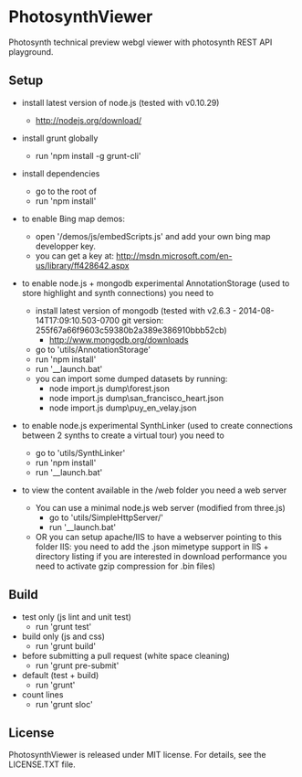 # PhotosynthViewer
Photosynth technical preview webgl viewer with photosynth REST API playground.

## Setup
- install latest version of node.js (tested with v0.10.29)
	- http://nodejs.org/download/
- install grunt globally
	- run 'npm install -g grunt-cli'
- install dependencies
	- go to the root of 
	- run 'npm install'
- to enable Bing map demos:
	- open '/demos/js/embedScripts.js' and add your own bing map developper key.
	- you can get a key at: http://msdn.microsoft.com/en-us/library/ff428642.aspx
- to enable node.js + mongodb experimental AnnotationStorage (used to store highlight and synth connections) you need to
	- install latest version of mongodb (tested with v2.6.3 - 2014-08-14T17:09:10.503-0700 git version: 255f67a66f9603c59380b2a389e386910bbb52cb)
		- http://www.mongodb.org/downloads
	- go to 'utils/AnnotationStorage'
	- run 'npm install'
	- run '__launch.bat'
	- you can import some dumped datasets by running:
		- node import.js dump\forest.json
		- node import.js dump\san_francisco_heart.json
		- node import.js dump\puy_en_velay.json
- to enable node.js experimental SynthLinker (used to create connections between 2 synths to create a virtual tour) you need to
	- go to 'utils/SynthLinker'
	- run 'npm install'
	- run '__launch.bat'

- to view the content available in the /web folder you need a web server
	- You can use a minimal node.js web server (modified from three.js)
		- go to 'utils/SimpleHttpServer/'
		- run '__launch.bat'
	- OR you can setup apache/IIS to have a webserver pointing to this folder 
		IIS: you need to add the .json mimetype support in IIS + directory listing
		if you are interested in download performance you need to activate gzip compression for .bin files)

## Build
- test only (js lint and unit test)
	- run 'grunt test'
- build only (js and css)
	- run 'grunt build'
- before submitting a pull request (white space cleaning)
	- run 'grunt pre-submit'
- default (test + build)
	- run 'grunt'
- count lines
	- run 'grunt sloc'

## License 
PhotosynthViewer is released under MIT license. For details, see the LICENSE.TXT file.
	
